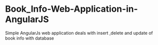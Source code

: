 # Book_Info-Web-Application-in-AngularJS
Simple AngularJs web application deals with insert ,delete and update of  book info with database 

